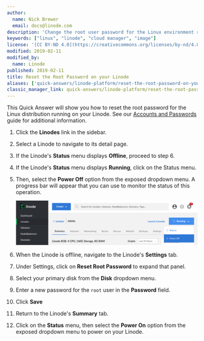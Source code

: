 ```yaml
---
author:
  name: Nick Brewer
  email: docs@linode.com
description: 'Change the root user password for the Linux environment running on your Linode.'
keywords: ["linux", "linode", "cloud manager", "image"]
license: '[CC BY-ND 4.0](https://creativecommons.org/licenses/by-nd/4.0)'
modified: 2019-02-11
modified_by:
  name: Linode
published: 2019-02-11
title: Reset the Root Password on your Linode
aliases: ['quick-answers/linode-platform/reset-the-root-password-on-your-linode-new-manager/']
classic_manager_link: quick-answers/linode-platform/reset-the-root-password-on-your-linode-classic-manager/
---
```


This Quick Answer will show you how to reset the root password for the Linux distribution running on your Linode. See our [Accounts and Passwords](/docs/platform/manager/accounts-and-passwords-new-manager/#resetting-the-root-password) guide for additional information.

1.  Click the **Linodes** link in the sidebar.

1.  Select a Linode to navigate to its detail page.

1.  If the Linode's **Status** menu displays **Offline**, proceed to step 6.

1.  If the Linode's **Status** menu displays **Running**, click on the Status menu.

1.  Then, select the **Power Off** option from the exposed dropdown menu. A progress bar will appear that you can use to monitor the status of this operation.

    ![Power off a Linode](reset-password-power-down-linode.png "Shut down your Linode to reset the root password")

1.  When the Linode is offline, navigate to the Linode's **Settings** tab.

1.  Under Settings, click on **Reset Root Password** to expand that panel.

1.  Select your primary disk from the **Disk** dropdown menu.

1.  Enter a new password for the `root` user in the **Password** field.

1.  Click **Save**

1.  Return to the Linode's **Summary** tab.

1.  Click on the **Status** menu, then select the **Power On** option from the exposed dropdown menu to power on your Linode.

